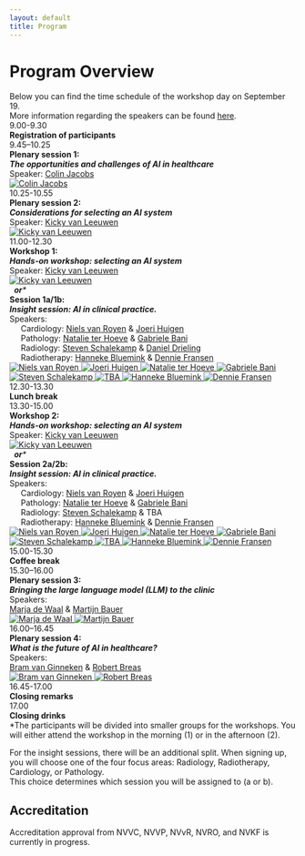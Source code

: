 ```yaml
---
layout: default
title: Program
---
```


# Program Overview

<div class="content">
Below you can find the time schedule of the workshop day on September 19. <br>
More information regarding the speakers can be found <a href= "{{ site.url }}/speakers">here</a>.
</div>

<div class="program">

  <!-- Registration -->
  <div class="program-item">
    <div class="program-time">9.00-9.30</div>
    <div class="program-text"><strong>Registration of participants</strong></div>
  </div>

  <!-- Plenary 1 -->
  <div class="program-item">
    <div class="program-time">9.45–10.25</div>
    <div class="program-text">
      <strong>Plenary session 1:</strong><br>
      <strong><em>The opportunities and challenges of AI in healthcare</em></strong><br>
      Speaker: <a href="{{ site.url }}/speakers#colin-jacobs" class="speaker-link">Colin Jacobs</a>
    </div>
    <div class="speaker-thumb-grid">
      <a href="{{ site.url }}/speakers#colin-jacobs">
        <img src="{{ site.url }}/assets/img/Colin_Jacobs.jpg" class="speaker-thumb" alt="Colin Jacobs">
      </a>
    </div>
  </div>

  <!-- Plenary 2 -->
  <div class="program-item">
    <div class="program-time">10.25-10.55</div>
    <div class="program-text">
      <strong>Plenary session 2:</strong><br>
      <strong><em>Considerations for selecting an AI system</em></strong><br>
      Speaker: <a href="{{ site.url }}/speakers#kicky-van-leeuwen" class="speaker-link">Kicky van Leeuwen</a>
    </div>
    <div class="speaker-thumb-grid">
      <a href="{{ site.url }}/speakers#kicky-van-leeuwen">
        <img src="{{ site.url }}/assets/img/Kicky_van_Leeuwen.jpg" class="speaker-thumb" alt="Kicky van Leeuwen">
      </a>
    </div>
  </div>

  <!-- Workshop 1 -->
  <div class="program-item">
    <div class="program-time">11.00-12.30</div>
    <div class="program-text">
      <strong>Workshop 1:</strong><br>
      <strong><em>Hands-on workshop: selecting an AI system</em></strong><br>
      Speaker: <a href="{{ site.url }}/speakers#kicky-van-leeuwen" class="speaker-link">Kicky van Leeuwen</a>
    </div>
    <div class="speaker-thumb-grid">
      <a href="{{ site.url }}/speakers#kicky-van-leeuwen">
        <img src="{{ site.url }}/assets/img/Kicky_van_Leeuwen.jpg" class="speaker-thumb" alt="Kicky van Leeuwen">
      </a>
    </div>
  </div>

  <!-- OR Divider -->
  <div class="program-item">
    <div class="program-time"></div>
    <div class="program-text">&nbsp;&nbsp;<em><strong>or</strong>*</em></div>
  </div>

  <!-- Session 1a/1b -->
  <div class="program-item">
    <div class="program-time"></div>
    <div class="program-text">
      <strong>Session 1a/1b:</strong><br>
      <strong><em>Insight session: AI in clinical practice.</em></strong><br>
      Speakers: <br>
      &nbsp;&nbsp;&nbsp;&nbsp; Cardiology:
      <a href="{{ site.url }}/speakers#niels-van-royen" class="speaker-link">Niels van Royen</a> & 
      <a href="{{ site.url }}/speakers#joeri-huigen" class="speaker-link">Joeri Huigen</a><br>
      &nbsp;&nbsp;&nbsp;&nbsp; Pathology:
      <a href="{{ site.url }}/speakers#natalie-ter-hoeve" class="speaker-link">Natalie ter Hoeve</a> & 
      <a href="{{ site.url }}/speakers#gabriele-bani" class="speaker-link">Gabriele Bani</a><br>
      &nbsp;&nbsp;&nbsp;&nbsp; Radiology:
      <a href="{{ site.url }}/speakers#steven-schalekamp" class="speaker-link">Steven Schalekamp</a> &  <a href="{{ site.url }}/speakers#daniel-drieling" class="speaker-link">Daniel Drieling</a><br>
      &nbsp;&nbsp;&nbsp;&nbsp; Radiotherapy:
      <a href="{{ site.url }}/speakers#hanneke-bluemink" class="speaker-link">Hanneke Bluemink</a> & 
      <a href="{{ site.url }}/speakers#dennie-fransen" class="speaker-link">Dennie Fransen</a>
    </div>
    <div class="speaker-thumb-grid">
      <a href="{{ site.url }}/speakers#niels-van-royen">
        <img src="{{ site.url }}/assets/img/Niels_van_Royen.jpg" class="speaker-thumb" alt="Niels van Royen">
      </a>
      <a href="{{ site.url }}/speakers#joeri-huigen">
        <img src="{{ site.url }}/assets/img/Joeri_Huigen.jpg" class="speaker-thumb" alt="Joeri Huigen">
      </a>
      <a href="{{ site.url }}/speakers#natalie-ter-hoeve">
        <img src="{{ site.url }}/assets/img/Natalie_ter_Hoeve.jpg" class="speaker-thumb" alt="Natalie ter Hoeve">
      </a>
      <a href="{{ site.url }}/speakers#gabriele-bani">
        <img src="{{ site.url }}/assets/img/Gabriele_Bani.jpg" class="speaker-thumb" alt="Gabriele Bani">
      </a>
      <a href="{{ site.url }}/speakers#steven-schalekamp">
        <img src="{{ site.url }}/assets/img/Steven_Schalekamp.jpg" class="speaker-thumb" alt="Steven Schalekamp">
      </a>
      <a href="{{ site.url }}/speakers#TBA">
        <img src="{{ site.url }}/assets/img/TBA.jpg" class="speaker-thumb" alt="TBA">
      </a>
      <a href="{{ site.url }}/speakers#hanneke-bluemink">
        <img src="{{ site.url }}/assets/img/Hanneke_Bluemink.jpg" class="speaker-thumb" alt="Hanneke Bluemink">
      </a>
      <a href="{{ site.url }}/speakers#dennie-fransen">
        <img src="{{ site.url }}/assets/img/Dennie_Fransen.jpg" class="speaker-thumb" alt="Dennie Fransen">
      </a>    
    </div>
  </div>

  <!-- Lunch -->
  <div class="program-item">
    <div class="program-time">12.30-13.30</div>
    <div class="program-text"><strong>Lunch break</strong></div>
  </div>

  <!-- Workshop 2 / Session 2a/2b -->
  <div class="program-item">
    <div class="program-time">13.30-15.00</div>
    <div class="program-text">
      <strong>Workshop 2:</strong><br>
      <strong><em>Hands-on workshop: selecting an AI system</em></strong><br>
      Speaker: <a href="{{ site.url }}/speakers#kicky-van-leeuwen" class="speaker-link">Kicky van Leeuwen</a>
    </div>
    <div class="speaker-thumb-grid">
      <a href="{{ site.url }}/speakers#kicky-van-leeuwen">
        <img src="{{ site.url }}/assets/img/Kicky_van_Leeuwen.jpg" class="speaker-thumb" alt="Kicky van Leeuwen">
      </a>
    </div>
  </div>

  <!-- OR Divider -->
  <div class="program-item">
    <div class="program-time"></div>
    <div class="program-text">&nbsp;&nbsp;<em><strong>or</strong>*</em></div>
  </div>

  <!-- Session 1a/1b -->
  <div class="program-item">
    <div class="program-time"></div>
    <div class="program-text">
      <strong>Session 2a/2b:</strong><br>
      <strong><em>Insight session: AI in clinical practice.</em></strong><br>
      Speakers: <br>
      &nbsp;&nbsp;&nbsp;&nbsp; Cardiology:
      <a href="{{ site.url }}/speakers#niels-van-royen" class="speaker-link">Niels van Royen</a> & 
      <a href="{{ site.url }}/speakers#joeri-huigen" class="speaker-link">Joeri Huigen</a><br>
      &nbsp;&nbsp;&nbsp;&nbsp; Pathology:
      <a href="{{ site.url }}/speakers#natalie-ter-hoeve" class="speaker-link">Natalie ter Hoeve</a> & 
      <a href="{{ site.url }}/speakers#gabriele-bani" class="speaker-link">Gabriele Bani</a><br>
      &nbsp;&nbsp;&nbsp;&nbsp; Radiology:
      <a href="{{ site.url }}/speakers#steven-schalekamp" class="speaker-link">Steven Schalekamp</a> & TBA<br>
      &nbsp;&nbsp;&nbsp;&nbsp; Radiotherapy:
      <a href="{{ site.url }}/speakers#hanneke-bluemink" class="speaker-link">Hanneke Bluemink</a> & 
      <a href="{{ site.url }}/speakers#dennie-fransen" class="speaker-link">Dennie Fransen</a>
    </div>
    <div class="speaker-thumb-grid">
      <a href="{{ site.url }}/speakers#niels-van-royen">
        <img src="{{ site.url }}/assets/img/Niels_van_Royen.jpg" class="speaker-thumb" alt="Niels van Royen">
      </a>
      <a href="{{ site.url }}/speakers#joeri-huigen">
        <img src="{{ site.url }}/assets/img/Joeri_Huigen.jpg" class="speaker-thumb" alt="Joeri Huigen">
      </a>
      <a href="{{ site.url }}/speakers#natalie-ter-hoeve">
        <img src="{{ site.url }}/assets/img/Natalie_ter_Hoeve.jpg" class="speaker-thumb" alt="Natalie ter Hoeve">
      </a>
      <a href="{{ site.url }}/speakers#gabriele-bani">
        <img src="{{ site.url }}/assets/img/Gabriele_Bani.jpg" class="speaker-thumb" alt="Gabriele Bani">
      </a>
      <a href="{{ site.url }}/speakers#steven-schalekamp">
        <img src="{{ site.url }}/assets/img/Steven_Schalekamp.jpg" class="speaker-thumb" alt="Steven Schalekamp">
      </a>
      <a href="{{ site.url }}/speakers#TBA">
        <img src="{{ site.url }}/assets/img/TBA.jpg" class="speaker-thumb" alt="TBA">
      </a>
      <a href="{{ site.url }}/speakers#hanneke-bluemink">
        <img src="{{ site.url }}/assets/img/Hanneke_Bluemink.jpg" class="speaker-thumb" alt="Hanneke Bluemink">
      </a>
      <a href="{{ site.url }}/speakers#dennie-fransen">
        <img src="{{ site.url }}/assets/img/Dennie_Fransen.jpg" class="speaker-thumb" alt="Dennie Fransen">
      </a>    
    </div>
  </div>

  <!-- Coffee -->
  <div class="program-item">
    <div class="program-time">15.00-15.30</div>
    <div class="program-text"><strong>Coffee break</strong></div>
  </div>

  <!-- Plenary 3 -->
  <div class="program-item">
    <div class="program-time">15.30–16.00</div>
    <div class="program-text">
      <strong>Plenary session 3:</strong><br>
      <strong><em>Bringing the large language model (LLM) to the clinic</em></strong><br>
      Speakers:<br>
      <a href="{{ site.url }}/speakers#marja-de-waal" class="speaker-link">Marja de Waal</a> & 
      <a href="{{ site.url }}/speakers#martijn-bauer" class="speaker-link">Martijn Bauer</a>
    </div>
    <div class="speaker-thumb-grid">
      <a href="{{ site.url }}/speakers#marja-de-waal">
        <img src="{{ site.url }}/assets/img/Marja_de_Waal.jpg" class="speaker-thumb" alt="Marja de Waal">
      </a>
      <a href="{{ site.url }}/speakers#martijn-bauer">
        <img src="{{ site.url }}/assets/img/Martijn_Bauer1.jpg" class="speaker-thumb" alt="Martijn Bauer">
      </a>
    </div>
  </div>

  <!-- Plenary 4 -->
  <div class="program-item">
    <div class="program-time">16.00–16.45</div>
    <div class="program-text">
      <strong>Plenary session 4:</strong><br>
      <strong><em>What is the future of AI in healthcare?</em></strong><br>
      Speakers:<br>
      <a href="{{ site.url }}/speakers#bram-van-ginneken" class="speaker-link">Bram van Ginneken</a> & 
      <a href="{{ site.url }}/speakers#robert-breas" class="speaker-link">Robert Breas</a>
    </div>
    <div class="speaker-thumb-grid">
      <a href="{{ site.url }}/speakers#bram-van-ginneken">
        <img src="{{ site.url }}/assets/img/Bram_van_Ginneken.jpg" class="speaker-thumb" alt="Bram van Ginneken">
      </a>
      <a href="{{ site.url }}/speakers#robert-breas">
        <img src="{{ site.url }}/assets/img/Robert_Breas.jpg" class="speaker-thumb" alt="Robert Breas">
      </a>
    </div>
  </div>

  <!-- Closing -->
  <div class="program-item">
    <div class="program-time">16.45-17.00</div>
    <div class="program-text"><strong>Closing remarks</strong></div>
  </div>

  <div class="program-item">
    <div class="program-time">17.00</div>
    <div class="program-text"><strong>Closing drinks</strong></div>
  </div>

</div>

<div class="content">
  *The participants will be divided into smaller groups for the workshops. You will either attend the workshop in the morning (1) or in the afternoon (2).  

  For the insight sessions, there will be an additional split. When signing up, you will choose one of the four focus areas: Radiology, Radiotherapy, Cardiology, or Pathology.  
  This choice determines which session you will be assigned to (a or b).

  <h2>Accreditation</h2>
  Accreditation approval from NVVC, NVVP, NVvR, NVRO, and NVKF is currently in progress.
</div>
